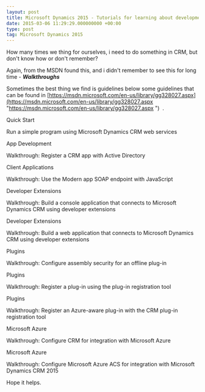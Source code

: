 ```yaml
---
layout: post
title: Microsoft Dynamics 2015 - Tutorials for learning about development for Microsoft Dynamics CRM
date: 2015-03-06 11:29:29.000000000 +00:00
type: post
tag: Microsoft Dynamics 2015
---
```


How many times we thing for ourselves, i need to do something in CRM, but don't know how or don't remember?

Again, from the MSDN found this, and i didn't remember to see this for long time - **_Walkthroughs_**

Sometimes the best thing we find is guidelines below some guidelines that can be found in [https://msdn.microsoft.com/en-us/library/gg328027.aspx](https://msdn.microsoft.com/en-us/library/gg328027.aspx "https://msdn.microsoft.com/en-us/library/gg328027.aspx ")  .

  

Quick Start

Run a simple program using Microsoft Dynamics CRM web services

App Development

Walkthrough: Register a CRM app with Active Directory

Client Applications

Walkthrough: Use the Modern app SOAP endpoint with JavaScript

Developer Extensions

Walkthrough: Build a console application that connects to Microsoft Dynamics CRM using developer extensions

Developer Extensions

Walkthrough: Build a web application that connects to Microsoft Dynamics CRM using developer extensions

Plugins

Walkthrough: Configure assembly security for an offline plug-in

Plugins

Walkthrough: Register a plug-in using the plug-in registration tool

Plugins

Walkthrough: Register an Azure-aware plug-in with the CRM plug-in registration tool

Microsoft Azure

Walkthrough: Configure CRM for integration with Microsoft Azure

Microsoft Azure

Walkthrough: Configure Microsoft Azure ACS for integration with Microsoft Dynamics CRM 2015  

Hope it helps.